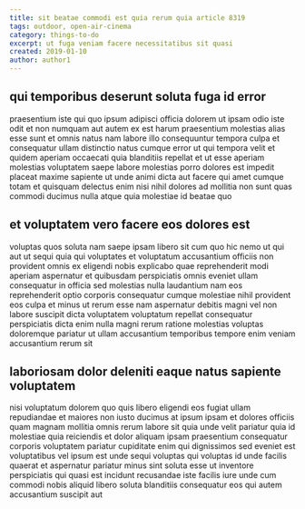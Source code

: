 ```yaml
---
title: sit beatae commodi est quia rerum quia article 8319
tags: outdoor, open-air-cinema
category: things-to-do
excerpt: ut fuga veniam facere necessitatibus sit quasi
created: 2019-01-10
author: author1
---
```


## qui temporibus deserunt soluta fuga id error

praesentium iste qui quo ipsum adipisci officia dolorem ut ipsam odio iste odit et non numquam aut autem ex est harum praesentium molestias alias esse sunt et omnis natus nam labore illo consequuntur tempora culpa et consequatur ullam distinctio natus cumque error ut qui tempora velit et quidem aperiam occaecati quia blanditiis repellat et ut esse aperiam molestias voluptatem saepe labore molestias porro dolores est impedit placeat maxime sapiente ut unde animi dicta aut facere qui amet cumque totam et quisquam delectus enim nisi nihil dolores ad mollitia non sunt quas commodi ducimus nulla atque quia molestiae id beatae quo

## et voluptatem vero facere eos dolores est

voluptas quos soluta nam saepe ipsam libero sit cum quo hic nemo ut qui aut ut sequi quia qui voluptates et voluptatum accusantium officiis non provident omnis ex eligendi nobis explicabo quae reprehenderit modi aperiam aspernatur et quibusdam perspiciatis omnis eveniet ullam consequatur in officia sed molestias nulla laudantium nam eos reprehenderit optio corporis consequatur cumque molestiae nihil provident eos culpa et minus ut rerum esse nam aspernatur debitis magni vel non labore suscipit dicta voluptatem voluptatum repellat consequatur perspiciatis dicta enim nulla magni rerum ratione molestias voluptas doloremque pariatur ut ullam accusantium temporibus tempore enim veniam accusantium rerum sit

## laboriosam dolor deleniti eaque natus sapiente voluptatem

nisi voluptatum dolorem quo quis libero eligendi eos fugiat ullam repudiandae et maiores non iusto ducimus at ipsum ipsam et dolores officiis quam magnam mollitia omnis rerum labore sit quia unde velit pariatur quia id molestiae quia reiciendis et dolor aliquam ipsam praesentium consequatur corporis voluptatem pariatur cupiditate enim qui dignissimos sed eveniet est voluptatibus vel ipsum est unde sequi voluptas qui voluptas id unde facilis quaerat et aspernatur pariatur minus sint soluta esse ut inventore perspiciatis qui quasi est incidunt recusandae iste facilis iure unde cum commodi nobis aliquid libero soluta blanditiis consequatur eos qui autem accusantium suscipit aut
